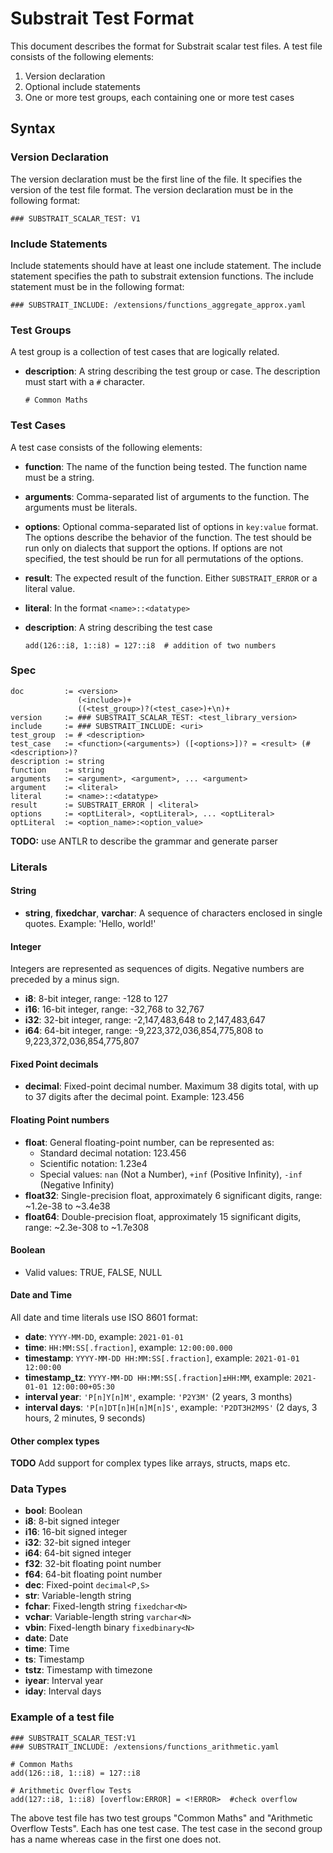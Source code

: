 # Substrait Test Format

This document describes the format for Substrait scalar test files.
A test file consists of the following elements:

1. Version declaration
2. Optional include statements
3. One or more test groups, each containing one or more test cases

## Syntax

### Version Declaration
The version declaration must be the first line of the file. It specifies the version of the test file format. The version declaration must be in the following format:
```
### SUBSTRAIT_SCALAR_TEST: V1
```

### Include Statements
Include statements should have at least one include statement. The include statement specifies the path to substrait extension functions. The include statement must be in the following format:
```
### SUBSTRAIT_INCLUDE: /extensions/functions_aggregate_approx.yaml
```

### Test Groups
A test group is a collection of test cases that are logically related.
- **description**: A string describing the test group or case. The description must start with a `#` character.
    ```code
    # Common Maths
    ```
### Test Cases
A test case consists of the following elements:

- **function**: The name of the function being tested. The function name must be a string.
- **arguments**: Comma-separated list of arguments to the function. The arguments must be literals.
- **options**: Optional comma-separated list of options in `key:value` format. The options describe the behavior of the function. The test should be run only on dialects that support the options. If options are not specified, the test should be run for all permutations of the options.
- **result**: The expected result of the function. Either `SUBSTRAIT_ERROR` or a literal value.
- **literal**: In the format `<name>::<datatype>`
- **description**: A string describing the test case

    ```code
    add(126::i8, 1::i8) = 127::i8  # addition of two numbers
    ```

### Spec

```
doc         := <version>
               (<include>)+
               ((<test_group>)?(<test_case>)+\n)+
version     := ### SUBSTRAIT_SCALAR_TEST: <test_library_version>
include     := ### SUBSTRAIT_INCLUDE: <uri>
test_group  := # <description>
test_case   := <function>(<arguments>) ([<options>])? = <result> (#<description>)?
description := string
function    := string
arguments   := <argument>, <argument>, ... <argument>
argument    := <literal>
literal     := <name>::<datatype>
result      := SUBSTRAIT_ERROR | <literal>
options     := <optLiteral>, <optLiteral>, ... <optLiteral>
optLiteral  := <option_name>:<option_value>
```

**TODO:** use ANTLR to describe the grammar and generate parser
### Literals

#### String
- **string**, **fixedchar**, **varchar**: A sequence of characters enclosed in single quotes. Example: 'Hello, world!'

#### Integer
Integers are represented as sequences of digits. Negative numbers are preceded by a minus sign.
- **i8**: 8-bit integer, range: -128 to 127
- **i16**: 16-bit integer, range: -32,768 to 32,767
- **i32**: 32-bit integer, range: -2,147,483,648 to 2,147,483,647
- **i64**: 64-bit integer, range: -9,223,372,036,854,775,808 to 9,223,372,036,854,775,807

#### Fixed Point decimals
- **decimal**: Fixed-point decimal number. Maximum 38 digits total, with up to 37 digits after the decimal point.
  Example: 123.456

#### Floating Point numbers
- **float**: General floating-point number, can be represented as:
  * Standard decimal notation: 123.456
  * Scientific notation: 1.23e4
  * Special values: `nan` (Not a Number), `+inf` (Positive Infinity), `-inf` (Negative Infinity)
- **float32**: Single-precision float, approximately 6 significant digits, range: ~1.2e-38 to ~3.4e38
- **float64**: Double-precision float, approximately 15 significant digits, range: ~2.3e-308 to ~1.7e308

#### Boolean
- Valid values: TRUE, FALSE, NULL

#### Date and Time
All date and time literals use ISO 8601 format:

- **date**: `YYYY-MM-DD`, example: `2021-01-01`
- **time**: `HH:MM:SS[.fraction]`, example: `12:00:00.000`
- **timestamp**: `YYYY-MM-DD HH:MM:SS[.fraction]`, example: `2021-01-01 12:00:00`
- **timestamp_tz**: `YYYY-MM-DD HH:MM:SS[.fraction]±HH:MM`, example: `2021-01-01 12:00:00+05:30`
- **interval year**: `'P[n]Y[n]M'`, example: `'P2Y3M'` (2 years, 3 months)
- **interval days**: `'P[n]DT[n]H[n]M[n]S'`, example: `'P2DT3H2M9S'` (2 days, 3 hours, 2 minutes, 9 seconds)

#### Other complex types
**TODO** Add support for complex types like arrays, structs, maps etc.

### Data Types

- **bool**: Boolean
- **i8**: 8-bit signed integer
- **i16**: 16-bit signed integer
- **i32**: 32-bit signed integer
- **i64**: 64-bit signed integer
- **f32**: 32-bit floating point number
- **f64**: 64-bit floating point number
- **dec**: Fixed-point `decimal<P,S>`
- **str**: Variable-length string
- **fchar**: Fixed-length string `fixedchar<N>`
- **vchar**: Variable-length string `varchar<N>`
- **vbin**: Fixed-length binary `fixedbinary<N>`
- **date**: Date
- **time**: Time
- **ts**: Timestamp
- **tstz**: Timestamp with timezone
- **iyear**: Interval year
- **iday**: Interval days

### Example of a test file

```code
### SUBSTRAIT_SCALAR_TEST:V1
### SUBSTRAIT_INCLUDE: /extensions/functions_arithmetic.yaml

# Common Maths
add(126::i8, 1::i8) = 127::i8

# Arithmetic Overflow Tests
add(127::i8, 1::i8) [overflow:ERROR] = <!ERROR>  #check overflow
```
The above test file has two test groups "Common Maths" and "Arithmetic Overflow Tests". Each has one test case. The test case in the second group has a name whereas case in the first one does not.

